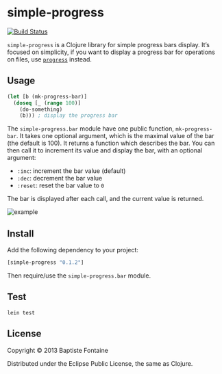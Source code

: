 # simple-progress

[![Build Status](https://travis-ci.org/bfontaine/simple-progress.png?branch=master)](https://travis-ci.org/bfontaine/simple-progress)

`simple-progress` is a Clojure library for simple progress bars display. It’s
focused on simplicity, if you want to display a progress bar for operations on
files, use [`progress`](https://github.com/tobias/progress) instead.

## Usage

```clj
(let [b (mk-progress-bar)]
  (doseq [_ (range 100)]
    (do-something)
    (b))) ; display the progress bar
```

The `simple-progress.bar` module have one public function, `mk-progress-bar`. It
takes one optional argument, which is the maximal value of the bar (the default
is 100). It returns a function which describes the bar. You can then call it to
increment its value and display the bar, with an optional argument:

- `:inc`: increment the bar value (default)
- `:dec`: decrement the bar value
- `:reset`: reset the bar value to `0`

The bar is displayed after each call, and the current value is returned.

![example](https://raw.github.com/bfontaine/simple-progress/master/doc/example.gif)


## Install

Add the following dependency to your project:

```clj
[simple-progress "0.1.2"]
```

Then require/use the `simple-progress.bar` module.


## Test

```
lein test
```


## License

Copyright © 2013 Baptiste Fontaine

Distributed under the Eclipse Public License, the same as Clojure.
